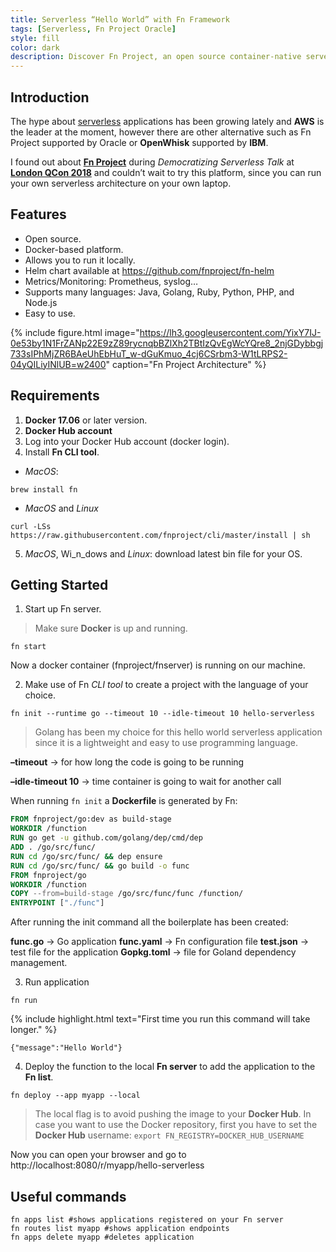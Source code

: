 ```yaml
---
title: Serverless “Hello World” with Fn Framework
tags: [Serverless, Fn Project Oracle]
style: fill
color: dark
description: Discover Fn Project, an open source container-native serverless platform that you can run anywhere.
---
```


## Introduction

The hype about [serverless](https://en.wikipedia.org/wiki/Serverless_computing) applications has been growing lately and **AWS** is the leader at the moment, however there are other alternative such as Fn Project supported by Oracle or **OpenWhisk** supported by **IBM**.

I found out about **[Fn Project](https://github.com/fnproject/fn)** during _Democratizing Serverless Talk_ at **[London QCon 2018](https://dzone.com/articles/qcon-london-2018)** and couldn’t wait to try this platform, since you can run your own serverless architecture on your own laptop.

## Features

- Open source.
- Docker-based platform.
- Allows you to run it locally.
- Helm chart available at https://github.com/fnproject/fn-helm
- Metrics/Monitoring: Prometheus, syslog…
- Supports many languages: Java, Golang, Ruby, Python, PHP, and Node.js
- Easy to use.

{% include figure.html image="https://lh3.googleusercontent.com/YixY7IJ-0e53by1N1FrZANp22E9zZ89rycnqbBZlXh2TBtIzQvEgWcYQre8_2njGDybbgj733sIPhMjZR6BAeUhEbHuT_w-dGuKmuo_4cj6CSrbm3-W1tLRPS2-04yQILiyINlUB=w2400" caption="Fn Project Architecture" %}

## Requirements

1. **Docker 17.06** or later version.
2. **Docker Hub account**
3. Log into your Docker Hub account (docker login).
4. Install **Fn CLI tool**.
 - _MacOS_:

```shell
brew install fn
```

 - _MacOS_ and _Linux_

 ```shell
curl -LSs https://raw.githubusercontent.com/fnproject/cli/master/install | sh
```

5. _MacOS_, Wi_n_dows and _Linux_: download latest bin file for your OS.

## Getting Started

1. Start up Fn server.

>Make sure **Docker** is up and running.

```shell
fn start
```

Now a docker container (fnproject/fnserver) is running on our machine.

2. Make use of Fn _CLI tool_ to create a project with the language of your choice.

```shell
fn init --runtime go --timeout 10 --idle-timeout 10 hello-serverless
```

>Golang has been my choice for this hello world serverless application since it is a lightweight and easy to use programming language.

**–timeout** -> for how long the code is going to be running

**–idle-timeout 10** -> time container is going to wait for another call

When running `fn init` a **Dockerfile** is generated by Fn:

```Dockerfile
FROM fnproject/go:dev as build-stage
WORKDIR /function
RUN go get -u github.com/golang/dep/cmd/dep
ADD . /go/src/func/
RUN cd /go/src/func/ && dep ensure
RUN cd /go/src/func/ && go build -o func
FROM fnproject/go
WORKDIR /function
COPY --from=build-stage /go/src/func/func /function/
ENTRYPOINT ["./func"]
```

After running the init command all the boilerplate has been created:

**func.go** -> Go application
**func.yaml** -> Fn configuration file
**test.json** -> test file for the application
**Gopkg.toml** -> file for Goland dependency management.

3. Run application

```shell
fn run
```

{% include highlight.html text="First time you run this command will take longer." %}

```shell
{"message":"Hello World"}
```

4. Deploy the function to the local **Fn server** to add the application to the **Fn list**.

```shell
fn deploy --app myapp --local
```

>The local flag is to avoid pushing the image to your **Docker Hub**. In case you want to use the Docker repository, first you have to set the **Docker Hub** username: `export FN_REGISTRY=DOCKER_HUB_USERNAME`


Now you can open your browser and go to http://localhost:8080/r/myapp/hello-serverless

## Useful commands

```shell
fn apps list #shows applications registered on your Fn server
fn routes list myapp #shows application endpoints
fn apps delete myapp #deletes application
```
